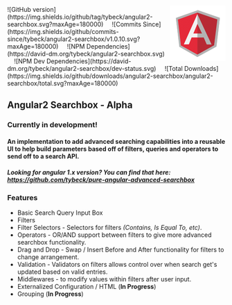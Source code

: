 <img src="img/angular.png" alt="Angular" align="right" />
![GitHub version](https://img.shields.io/github/tag/tybeck/angular2-searchbox.svg?maxAge=180000)
&nbsp;&nbsp;&nbsp;
![Commits Since](https://img.shields.io/github/commits-since/tybeck/angular2-searchbox/v1.0.10.svg?maxAge=180000)
&nbsp;&nbsp;&nbsp;
![NPM Dependencies](https://david-dm.org/tybeck/angular2-searchbox.svg)
&nbsp;&nbsp;&nbsp;
![NPM Dev Dependencies](https://david-dm.org/tybeck/angular2-searchbox/dev-status.svg)
&nbsp;&nbsp;&nbsp;
![Total Downloads](https://img.shields.io/github/downloads/angular2-searchbox/angular2-searchbox/total.svg?maxAge=180000)
&nbsp;&nbsp;&nbsp;

## Angular2 Searchbox - Alpha

### Currently in development!

#### An implementation to add advanced searching capabilities into a reusable UI to help build parameters based off of filters, queries and operators to send off to a search API.

##### Looking for angular 1.x version? You can find that here: https://github.com/tybeck/pure-angular-advanced-searchbox

### Features

- Basic Search Query Input Box
- Filters
- Filter Selectors - Selectors for filters *(Contains, Is Equal To, etc)*.
- Operators - OR/AND support between filters to give more advanced searchbox functionality.
- Drag and Drop - Swap / Insert Before and After functionality for filters to change arrangement.
- Validation - Validators on filters allows control over when search get's updated based on valid entries.
- Middlewares - to modify values within filters after user input.
- Externalized Configuration / HTML (**In Progress**)
- Grouping (**In Progress**) 